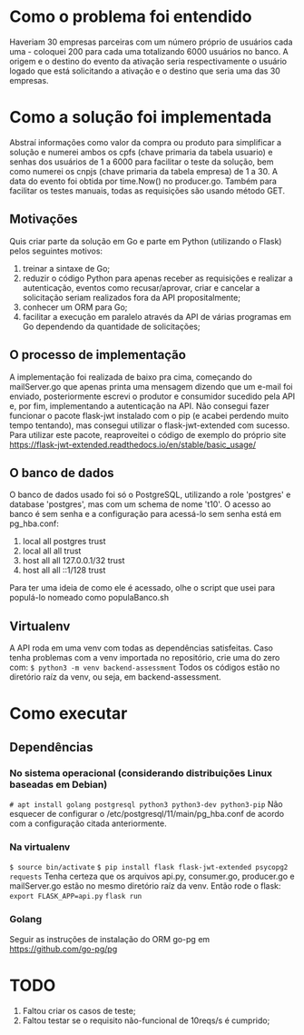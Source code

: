 # Como o problema foi entendido
Haveriam 30 empresas parceiras com um número próprio de usuários cada uma - coloquei 200 para cada uma totalizando 6000 usuários no banco. A origem e o destino do evento da ativação seria respectivamente o usuário logado que está solicitando a ativação e o destino que seria uma das 30 empresas.

# Como a solução foi implementada
Abstraí informações como valor da compra ou produto para simplificar a solução e numerei ambos os cpfs (chave primaria da tabela usuario) e senhas dos usuários de 1 a 6000 para facilitar o teste da solução, bem como numerei os cnpjs (chave primaria da tabela empresa) de 1 a 30. A data do evento foi obtida por time.Now() no producer.go. Também para facilitar os testes manuais, todas as requisições são usando método GET.

## Motivações
Quis criar parte da solução em Go e parte em Python (utilizando o Flask) pelos seguintes motivos:
1. treinar a sintaxe de Go;
2. reduzir o código Python para apenas receber as requisições e realizar a autenticação, eventos como recusar/aprovar, criar e cancelar a solicitação seriam realizados fora da API propositalmente;
3. conhecer um ORM para Go;
4. facilitar a execução em paralelo através da API de várias programas em Go dependendo da quantidade de solicitações;

## O processo de implementação
A implementação foi realizada de baixo pra cima, começando do mailServer.go que apenas printa uma mensagem dizendo que um e-mail foi enviado, posteriormente escrevi o produtor e consumidor sucedido pela API e, por fim, implementando a autenticação na API. Não consegui fazer funcionar o pacote flask-jwt instalado com o pip (e acabei perdendo muito tempo tentando), mas consegui utilizar o flask-jwt-extended com sucesso. Para utilizar este pacote, reaproveitei o código de exemplo do próprio site https://flask-jwt-extended.readthedocs.io/en/stable/basic_usage/

## O banco de dados
O banco de dados usado foi só o PostgreSQL, utilizando a role 'postgres' e database 'postgres', mas com um schema de nome 't10'. O acesso ao banco é sem senha e a configuração para acessá-lo sem senha está em pg_hba.conf:
1. local   all             postgres                                trust
2. local   all             all                                     trust
3. host    all             all             127.0.0.1/32            trust
4. host    all             all             ::1/128                 trust

Para ter uma ideia de como ele é acessado, olhe o script que usei para populá-lo nomeado como populaBanco.sh

## Virtualenv
A API roda em uma venv com todas as dependências satisfeitas. Caso tenha problemas com a venv importada no repositório, crie uma do zero com:
```$ python3 -m venv backend-assessment```
Todos os códigos estão no diretório raíz da venv, ou seja, em backend-assessment.

# Como executar
## Dependências
### No sistema operacional (considerando distribuições Linux baseadas em Debian)
```# apt install golang postgresql python3 python3-dev python3-pip```
Não esquecer de configurar o /etc/postgresql/11/main/pg_hba.conf de acordo com a configuração citada anteriormente.

### Na virtualenv
```$ source bin/activate```
```$ pip install flask flask-jwt-extended psycopg2 requests```
Tenha certeza que os arquivos api.py, consumer.go, producer.go e mailServer.go estão no mesmo diretório raíz da venv. Então rode o flask:
```export FLASK_APP=api.py```
```flask run```

### Golang
Seguir as instruções de instalação do ORM go-pg em https://github.com/go-pg/pg

# TODO
1. Faltou criar os casos de teste;
2. Faltou testar se o requisito não-funcional de 10reqs/s é cumprido;
